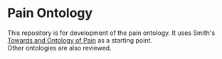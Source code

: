 # Pain Ontology
This repository is for development of the pain ontology. 
It uses Smith's [Towards and Ontology of Pain](literature/Towards-an-Ontology-of-Pain.pdf) as a starting point.  
Other ontologies are also reviewed.
